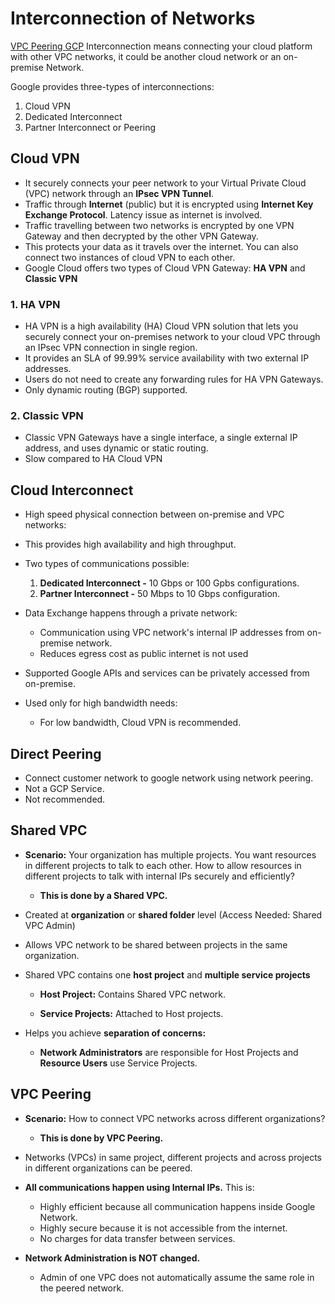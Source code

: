 # Interconnection of Networks
[VPC Peering GCP](https://cloud.google.com/vpc/docs/using-vpc-peering)
Interconnection means connecting your cloud platform with other VPC networks, it could be another cloud network or an on-premise Network.

Google provides three-types of interconnections:
1. Cloud VPN
2. Dedicated Interconnect
3. Partner Interconnect or Peering

## Cloud VPN
- It securely connects your peer network to your Virtual Private Cloud (VPC) network through an **IPsec VPN Tunnel**.
- Traffic through **Internet** (public) but it is encrypted using **Internet Key Exchange Protocol**. Latency issue as internet is involved.
- Traffic travelling between two networks is encrypted by one VPN Gateway and then decrypted by the other VPN Gateway.
- This protects your data as it travels over the internet. You can also connect two instances of cloud VPN to each other.
- Google Cloud offers two types of Cloud VPN Gateway: **HA VPN** and **Classic VPN**

### 1. HA VPN
- HA VPN is a high availability (HA) Cloud VPN solution that lets you securely connect your on-premises network to your cloud VPC through an IPsec VPN connection in single region.
- It provides an SLA of 99.99% service availability with two external IP addresses.
- Users do not need to create any forwarding rules for HA VPN Gateways.
- Only dynamic routing (BGP) supported.

### 2. Classic VPN
- Classic VPN Gateways have a single interface, a single external IP address, and uses dynamic or static routing.
- Slow compared to HA Cloud VPN

## Cloud Interconnect
- High speed physical connection between on-premise and VPC networks:
- This provides high availability and high throughput.
- Two types of communications possible:
  1. **Dedicated Interconnect -** 10 Gbps or 100 Gpbs configurations.
  2. **Partner Interconnect -** 50 Mbps to 10 Gbps configuration.

- Data Exchange happens through a private network:
  - Communication using VPC network's internal IP addresses from on-premise network.
  - Reduces egress cost as public internet is not used
- Supported Google APIs and services can be privately accessed from on-premise.
- Used only for high bandwidth needs:
  - For low bandwidth, Cloud VPN is recommended.

## Direct Peering
- Connect customer network to google network using network peering.
- Not a GCP Service.
- Not recommended.


## Shared VPC
- **Scenario:** Your organization has multiple projects. You want resources in different projects to talk to each other. How to allow resources in different projects to talk with internal IPs securely and efficiently?
  - **This is done by a Shared VPC.**
    
- Created at **organization** or **shared folder** level (Access Needed: Shared VPC Admin)
- Allows VPC network to be shared between projects in the same organization.
  
- Shared VPC contains one **host project** and **multiple service projects**
  - **Host Project:** Contains Shared VPC network.
    
  - **Service Projects:** Attached to Host projects.
 
- Helps you achieve **separation of concerns:** 
  - **Network Administrators** are responsible for Host Projects and **Resource Users** use Service Projects.
 
## VPC Peering

- **Scenario:** How to connect VPC networks across different organizations?
  - **This is done by VPC Peering.**

- Networks (VPCs) in same project, different projects and across projects in different organizations can be peered.
- **All communications happen using Internal IPs.** This is:
  - Highly efficient because all communication happens inside Google Network.
  - Highly secure because it is not accessible from the internet.
  - No charges for data transfer between services.

- **Network Administration is NOT changed.**
  - Admin of one VPC does not automatically assume the same role in the peered network.
